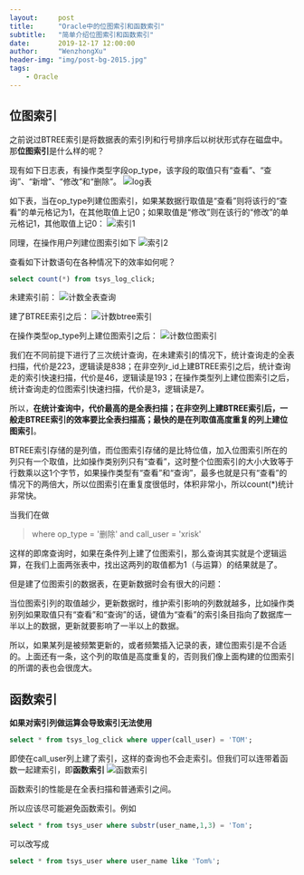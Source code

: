 ```yaml
---
layout:     post
title:      "Oracle中的位图索引和函数索引"
subtitle:   "简单介绍位图索引和函数索引"
date:       2019-12-17 12:00:00
author:     "WenzhongXu"
header-img: "img/post-bg-2015.jpg"
tags:
    - Oracle
---
```


## 位图索引

之前说过BTREE索引是将数据表的索引列和行号排序后以树状形式存在磁盘中。那**位图索引**是什么样的呢？

现有如下日志表，有操作类型字段op_type，该字段的取值只有“查看”、“查询”、“新增”、“修改”和“删除”。
![log表](/img/Oracle/log表概况.png)

如下表，当在op_type列建位图索引，如果某数据行取值是“查看”则将该行的“查看”的单元格记为1，在其他取值上记0；如果取值是“修改”则在该行的“修改”的单元格记1，其他取值上记0：
![索引1](/img/Oracle/索引1.png)

同理，在操作用户列建位图索引如下
![索引2](/img/Oracle/索引2.png)

查看如下计数语句在各种情况下的效率如何呢？

```sql
select count(*) from tsys_log_click;
```

未建索引前：
![计数全表查询](/img/Oracle/计数全表查询.png)

建了BTREE索引之后：
![计数btree索引](/img/Oracle/计数btree索引.png)

在操作类型op_type列上建位图索引之后：
![计数位图索引](/img/Oracle/计数位图索引.png)

我们在不同前提下进行了三次统计查询，在未建索引的情况下，统计查询走的全表扫描，代价是223，逻辑读是838；在非空列r_id上建BTREE索引之后，统计查询走的索引快速扫描，代价是46，逻辑读是193；在操作类型列上建位图索引之后，统计查询走的位图索引快速扫描，代价是3，逻辑读是7。

所以，**在统计查询中，代价最高的是全表扫描；在非空列上建BTREE索引后，一般走BTREE索引的效率要比全表扫描高；最快的是在列取值高度重复的列上建位图索引**。

BTREE索引存储的是列值，而位图索引存储的是比特位值，加入位图索引所在的列只有一个取值，比如操作类别列只有“查看”，这时整个位图索引的大小大致等于行数乘以这1个字节，如果操作类型有“查看”和“查询”，最多也就是只有“查看”的情况下的两倍大，所以位图索引在重复度很低时，体积非常小，所以count(*)统计非常快。

当我们在做

> where op_type = '删除' and call_user = 'xrisk'

这样的即席查询时，如果在条件列上建了位图索引，那么查询其实就是个逻辑运算，在我们上面两张表中，找出这两列的取值都为1（与运算）的结果就是了。

 

但是建了位图索引的数据表，在更新数据时会有很大的问题：

当位图索引列的取值越少，更新数据时，维护索引影响的列数就越多，比如操作类别列如果取值只有“查看”和“查询”的话，键值为“查看”的索引条目指向了数据库一半以上的数据，更新就要影响了一半以上的数据。

所以，如果某列是被频繁更新的，或者频繁插入记录的表，建位图索引是不合适的。上面还有一条，这个列的取值是高度重复的，否则我们像上面构建的位图索引的所谓的表也会很庞大。


## 函数索引

**如果对索引列做运算会导致索引无法使用**

```sql
select * from tsys_log_click where upper(call_user) = 'TOM';
```

即使在call_user列上建了索引，这样的查询也不会走索引。但我们可以连带着函数一起建索引，即**函数索引**
![函数索引](/img/Oracle/函数索引.png)

函数索引的性能是在全表扫描和普通索引之间。

所以应该尽可能避免函数索引。例如

```sql
select * from tsys_user where substr(user_name,1,3) = 'Tom';
```
可以改写成 
```sql
select * from tsys_user where user_name like 'Tom%';
```
